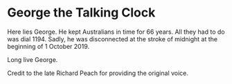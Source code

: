 # George the Talking Clock

Here lies George. He kept Australians in time for 66 years. All they had to do was dial 1194. Sadly, he was disconnected at the stroke of midnight at the beginning of 1 October 2019.

Long live George.

Credit to the late Richard Peach for providing the original voice.